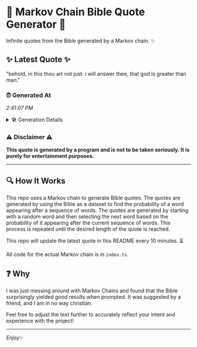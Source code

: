 # 📖 Markov Chain Bible Quote Generator 📖

Infinite quotes from the Bible generated by a Markov chain. ✨

## ✨ Latest Quote ✨
"behold, in this thou art not just: i will answer thee, that god is greater than man."

### ⏰ Generated At
*2:41:07 PM*

<details>
    <summary>🛠️ Generation Details</summary>
    <p>
        <strong>🌱 Seed:</strong> behold,<br>
        <strong>🔄 Iterations:</strong> 16<br>
        <strong>📜 Context History:</strong><br>[ behold, ]: in<br>[ behold,, in ]: this<br>[ behold,, in, this ]: thou<br>[ behold,, in, this, thou ]: art<br>[ behold,, in, this, thou, art ]: not<br>[ behold,, in, this, thou, art, not ]: just:<br>[ in, this, thou, art, not, just: ]: i<br>[ this, thou, art, not, just:, i ]: will<br>[ thou, art, not, just:, i, will ]: answer<br>[ art, not, just:, i, will, answer ]: thee,<br>[ not, just:, i, will, answer, thee, ]: that<br>[ just:, i, will, answer, thee,, that ]: god<br>[ i, will, answer, thee,, that, god ]: is<br>[ will, answer, thee,, that, god, is ]: greater<br>[ answer, thee,, that, god, is, greater ]: than<br>[ thee,, that, god, is, greater, than ]: man.<br>
    </p>
</details>

### ⚠️ Disclaimer ⚠️
**This quote is generated by a program and is not to be taken seriously. It is purely for entertainment purposes.**

---

## 🔍 How It Works

This repo uses a Markov chain to generate Bible quotes. The quotes are generated by using the Bible as a dataset to find the probability of a word appearing after a sequence of words. The quotes are generated by starting with a random word and then selecting the next word based on the probability of it appearing after the current sequence of words. This process is repeated until the desired length of the quote is reached.

This repo will update the latest quote in this README every 10 minutes. ⏳

All code for the actual Markov chain is in `index.ts`.

## ❓ Why

I was just messing around with Markov Chains and found that the Bible surprisingly yielded good results when prompted. 
It was suggested by a friend, and I am in no way christian.

Feel free to adjust the text further to accurately reflect your intent and experience with the project!

---

*Enjoy*✨
